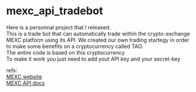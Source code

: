 # mexc_api_tradebot

Here is a personnal project that I released.  
This is a trade bot that can automatically trade within the crypto-exchange MEXC platform using its API. We created our own trading startegy in order to make some benefits on a cryptocurrency called TAO.  
The entire code is based on this cryptocurrency  
To make it work you just need to add yout API key and your secret-key

refs:  
[MEXC website](https://www.mexc.com/)  
[MEXC API docs](https://mexcdevelop.github.io/apidocs/spot_v3_en/)
